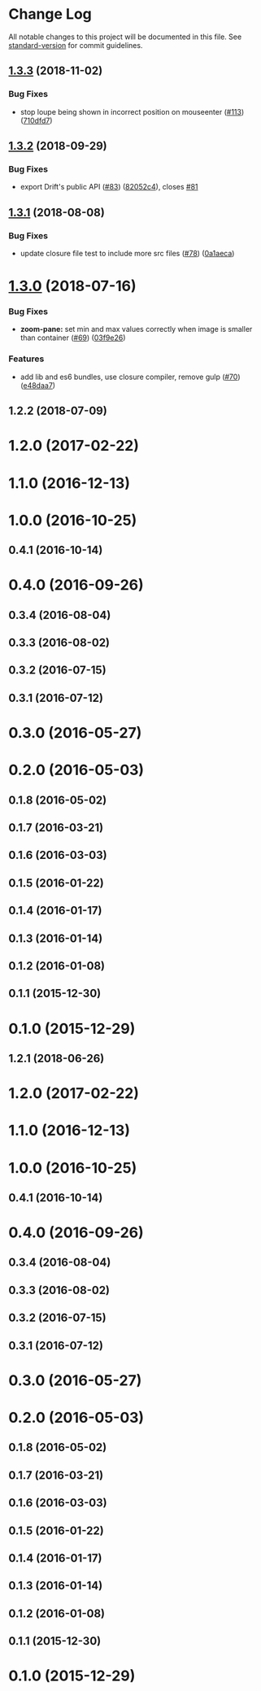 # Change Log

All notable changes to this project will be documented in this file. See [standard-version](https://github.com/conventional-changelog/standard-version) for commit guidelines.

<a name="1.3.3"></a>
## [1.3.3](https://github.com/imgix/drift/compare/v1.3.2...v1.3.3) (2018-11-02)


### Bug Fixes

* stop loupe being shown in incorrect position on mouseenter ([#113](https://github.com/imgix/drift/issues/113)) ([710dfd7](https://github.com/imgix/drift/commit/710dfd7))



<a name="1.3.2"></a>
## [1.3.2](https://github.com/imgix/drift/compare/v1.3.1...v1.3.2) (2018-09-29)


### Bug Fixes

* export Drift's public API ([#83](https://github.com/imgix/drift/issues/83)) ([82052c4](https://github.com/imgix/drift/commit/82052c4)), closes [#81](https://github.com/imgix/drift/issues/81)



<a name="1.3.1"></a>
## [1.3.1](https://github.com/imgix/drift/compare/v1.3.0...v1.3.1) (2018-08-08)


### Bug Fixes

* update closure file test to include more src files ([#78](https://github.com/imgix/drift/issues/78)) ([0a1aeca](https://github.com/imgix/drift/commit/0a1aeca))



<a name="1.3.0"></a>
# [1.3.0](https://github.com/imgix/drift/compare/v1.2.2...v1.3.0) (2018-07-16)


### Bug Fixes

* **zoom-pane:** set min and max values correctly when image is smaller than container ([#69](https://github.com/imgix/drift/issues/69)) ([03f9e26](https://github.com/imgix/drift/commit/03f9e26))


### Features

* add lib and es6 bundles, use closure compiler, remove gulp ([#70](https://github.com/imgix/drift/issues/70)) ([e48daa7](https://github.com/imgix/drift/commit/e48daa7))



<a name="1.2.2"></a>
## 1.2.2 (2018-07-09)



<a name="1.2.0"></a>
# 1.2.0 (2017-02-22)



<a name="1.1.0"></a>
# 1.1.0 (2016-12-13)



<a name="1.0.0"></a>
# 1.0.0 (2016-10-25)



<a name="0.4.1"></a>
## 0.4.1 (2016-10-14)



<a name="0.4.0"></a>
# 0.4.0 (2016-09-26)



<a name="0.3.4"></a>
## 0.3.4 (2016-08-04)



<a name="0.3.3"></a>
## 0.3.3 (2016-08-02)



<a name="0.3.2"></a>
## 0.3.2 (2016-07-15)



<a name="0.3.1"></a>
## 0.3.1 (2016-07-12)



<a name="0.3.0"></a>
# 0.3.0 (2016-05-27)



<a name="0.2.0"></a>
# 0.2.0 (2016-05-03)



<a name="0.1.8"></a>
## 0.1.8 (2016-05-02)



<a name="0.1.7"></a>
## 0.1.7 (2016-03-21)



<a name="0.1.6"></a>
## 0.1.6 (2016-03-03)



<a name="0.1.5"></a>
## 0.1.5 (2016-01-22)



<a name="0.1.4"></a>
## 0.1.4 (2016-01-17)



<a name="0.1.3"></a>
## 0.1.3 (2016-01-14)



<a name="0.1.2"></a>
## 0.1.2 (2016-01-08)



<a name="0.1.1"></a>
## 0.1.1 (2015-12-30)



<a name="0.1.0"></a>
# 0.1.0 (2015-12-29)



<a name="1.2.1"></a>
## 1.2.1 (2018-06-26)



<a name="1.2.0"></a>
# 1.2.0 (2017-02-22)



<a name="1.1.0"></a>
# 1.1.0 (2016-12-13)



<a name="1.0.0"></a>
# 1.0.0 (2016-10-25)



<a name="0.4.1"></a>
## 0.4.1 (2016-10-14)



<a name="0.4.0"></a>
# 0.4.0 (2016-09-26)



<a name="0.3.4"></a>
## 0.3.4 (2016-08-04)



<a name="0.3.3"></a>
## 0.3.3 (2016-08-02)



<a name="0.3.2"></a>
## 0.3.2 (2016-07-15)



<a name="0.3.1"></a>
## 0.3.1 (2016-07-12)



<a name="0.3.0"></a>
# 0.3.0 (2016-05-27)



<a name="0.2.0"></a>
# 0.2.0 (2016-05-03)



<a name="0.1.8"></a>
## 0.1.8 (2016-05-02)



<a name="0.1.7"></a>
## 0.1.7 (2016-03-21)



<a name="0.1.6"></a>
## 0.1.6 (2016-03-03)



<a name="0.1.5"></a>
## 0.1.5 (2016-01-22)



<a name="0.1.4"></a>
## 0.1.4 (2016-01-17)



<a name="0.1.3"></a>
## 0.1.3 (2016-01-14)



<a name="0.1.2"></a>
## 0.1.2 (2016-01-08)



<a name="0.1.1"></a>
## 0.1.1 (2015-12-30)



<a name="0.1.0"></a>
# 0.1.0 (2015-12-29)
